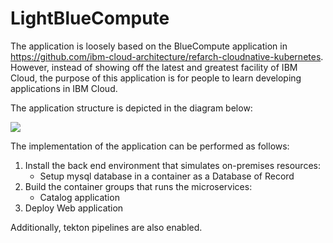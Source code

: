 # LightBlueCompute

The application is loosely based on the BlueCompute application in https://github.com/ibm-cloud-architecture/refarch-cloudnative-kubernetes. However, instead of showing off the latest and greatest facility of IBM Cloud, the purpose of this application is for people to learn developing applications in IBM Cloud.

The application structure is depicted in the diagram below:

![](images/ref-arch.jpg)

The implementation of the application can be performed as follows:

1. Install the back end environment that simulates on-premises resources:
    - Setup mysql database in a container as a Database of Record
2. Build the container groups that runs the microservices:
    - Catalog application
3. Deploy Web application

Additionally, tekton pipelines are also enabled.
